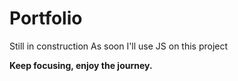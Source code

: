 # Portfolio
Still in construction
As soon I'll use JS on this project

<strong>Keep focusing, enjoy the journey.</strong> 

